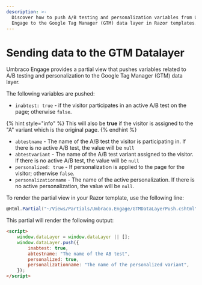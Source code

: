 ```yaml
---
description: >-
  Discover how to push A/B testing and personalization variables from Umbraco
  Engage to the Google Tag Manager (GTM) data layer in Razor templates.
---
```


# Sending data to the GTM Datalayer

Umbraco Engage provides a partial view that pushes variables related to A/B testing and personalization to the Google Tag Manager (GTM) data layer.

The following variables are pushed:

* `inabtest: true` - if the visitor participates in an active A/B test on the page; otherwise `false`.

{% hint style="info" %}
This will also be **true** if the visitor is assigned to the "A" variant which is the original page.
{% endhint %}

* `abtestname` - The name of the A/B test the visitor is participating in. If there is no active A/B test, the value will be `null`
* `abtestvariant` - The name of the A/B test variant assigned to the visitor. If there is no active A/B test, the value will be `null`
* `personalized: true` - If personalization is applied to the page for the visitor; otherwise `false`.
* `personalizationname` - The name of the active personalization. If there is no active personalization, the value will be `null`.

To render the partial view in your Razor template, use the following line:

```cs
@Html.Partial("~/Views/Partials/Umbraco.Engage/GTMDataLayerPush.cshtml")
```

This partial will render the following output:

```html
<script>
    window.dataLayer = window.dataLayer || [];
    window.dataLayer.push({
        inabtest: true,
        abtestname: "The name of the AB test",
        personalized: true,
        personalizationname: "The name of the personalized variant",
    });
</script>
```
